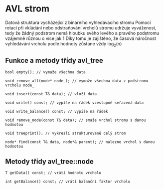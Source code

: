 # AVL strom
Datová struktura vycházející z binárního vyhledávacího stromu
Pomocí rotací při vkládání nebo odstraňování vrcholů stromu udržuje vyváženost, tedy že žádný podstrom nemá hloubku svého levého a pravého podstromu vzájemně různou o více jak 1
Díky tomu je zajištěno, že časová náročnost vyhledávání vrcholu podle hodnoty zůstane vždy log<sub>2</sub>(n)

## Funkce a metody třídy avl_tree
    bool empty(); // vymaže všechna data

    void remove_all(node* node_); // vymaže všechna data z podstromu vrcholu node_

	void insert(const T& data); // vloží data

    void write() const; // vypíše na řádek vzestupně seřazená data

	void write_balance() const; // vypíše na řádek

	void remove_node(const T& data); // smaže vrchol stromu s danou hodnotou

	void treeprint(); // vykreslí strukturovaně celý strom

	node* find(const T& data, node*& parent); // nalezne vrchol s danou hodnotou
  
  ## Metody třídy avl_tree::node
  
    T getData() const; // vrátí hodnotu vrcholu

	int getBalance() const; // vrátí balanční faktor vrcholu
